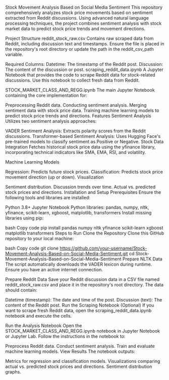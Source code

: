Stock Movement Analysis Based on Social Media Sentiment
This repository comprehensively analyzes stock price movements based on sentiment extracted from Reddit discussions. Using advanced natural language processing techniques, the project combines sentiment analysis with stock market data to predict stock price trends and movement directions.

Project Structure
reddit_stock_raw.csv
Contains raw scraped data from Reddit, including discussion text and timestamps. Ensure the file is placed in the repository's root directory or update the path in the reddit_csv_path variable.

Required Columns:
Datetime: The timestamp of the Reddit post.
Discussion: The content of the discussion or post.
scraping_reddit_data.ipynb
A Jupyter Notebook that provides the code to scrape Reddit data for stock-related discussions. Use this notebook to collect fresh data from Reddit.

STOCK_MARKET_CLASS_AND_REGG.ipynb
The main Jupyter Notebook containing the core implementation for:

Preprocessing Reddit data.
Conducting sentiment analysis.
Merging sentiment data with stock price data.
Training machine learning models to predict stock price trends and directions.
Features
Sentiment Analysis
Utilizes two sentiment analysis approaches:

VADER Sentiment Analysis: Extracts polarity scores from the Reddit discussions.
Transformer-based Sentiment Analysis: Uses Hugging Face's pre-trained models to classify sentiment as Positive or Negative.
Stock Data Integration
Fetches historical stock price data using the yfinance library, incorporating technical indicators like SMA, EMA, RSI, and volatility.

Machine Learning Models

Regression: Predicts future stock prices.
Classification: Predicts stock price movement direction (up or down).
Visualization

Sentiment distribution.
Discussion trends over time.
Actual vs. predicted stock prices and directions.
Installation and Setup
Prerequisites
Ensure the following tools and libraries are installed:

Python 3.8+
Jupyter Notebook
Python libraries: pandas, numpy, nltk, yfinance, scikit-learn, xgboost, matplotlib, transformers
Install missing libraries using pip:

bash
Copy code
pip install pandas numpy nltk yfinance scikit-learn xgboost matplotlib transformers
Steps to Run
Clone the Repository
Clone this GitHub repository to your local machine:

bash
Copy code
git clone https://github.com/your-username/Stock-Movement-Analysis-Based-on-Social-Media-Sentiment.git
cd Stock-Movement-Analysis-Based-on-Social-Media-Sentiment
Prepare NLTK Data
The script automatically downloads the VADER lexicon during runtime. Ensure you have an active internet connection.

Prepare Reddit Data
Save your Reddit discussion data in a CSV file named reddit_stock_raw.csv and place it in the repository's root directory. The data should contain:

Datetime (timestamp): The date and time of the post.
Discussion (text): The content of the Reddit post.
Run the Scraping Notebook (Optional)
If you want to scrape fresh Reddit data, open the scraping_reddit_data.ipynb notebook and execute the cells.

Run the Analysis Notebook
Open the STOCK_MARKET_CLASS_AND_REGG.ipynb notebook in Jupyter Notebook or Jupyter Lab. Follow the instructions in the notebook to:

Preprocess Reddit data.
Conduct sentiment analysis.
Train and evaluate machine learning models.
View Results
The notebook outputs:

Metrics for regression and classification models.
Visualizations comparing actual vs. predicted stock prices and directions.
Sentiment distribution graphs.
